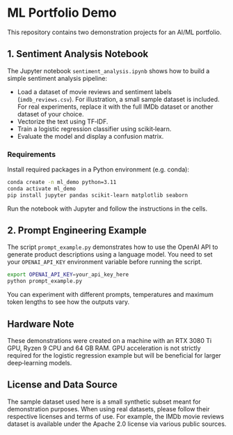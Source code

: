 # ML Portfolio Demo

This repository contains two demonstration projects for an AI/ML portfolio.

## 1. Sentiment Analysis Notebook

The Jupyter notebook `sentiment_analysis.ipynb` shows how to build a simple sentiment analysis pipeline:

- Load a dataset of movie reviews and sentiment labels (`imdb_reviews.csv`). For illustration, a small sample dataset is included. For real experiments, replace it with the full IMDb dataset or another dataset of your choice.
- Vectorize the text using TF‑IDF.
- Train a logistic regression classifier using scikit‑learn.
- Evaluate the model and display a confusion matrix.

### Requirements

Install required packages in a Python environment (e.g. conda):

```bash
conda create -n ml_demo python=3.11
conda activate ml_demo
pip install jupyter pandas scikit-learn matplotlib seaborn
```

Run the notebook with Jupyter and follow the instructions in the cells.

## 2. Prompt Engineering Example

The script `prompt_example.py` demonstrates how to use the OpenAI API to generate product descriptions using a language model. You need to set your `OPENAI_API_KEY` environment variable before running the script.

```bash
export OPENAI_API_KEY=your_api_key_here
python prompt_example.py
```

You can experiment with different prompts, temperatures and maximum token lengths to see how the outputs vary.

## Hardware Note

These demonstrations were created on a machine with an RTX 3080 Ti GPU, Ryzen 9 CPU and 64 GB RAM. GPU acceleration is not strictly required for the logistic regression example but will be beneficial for larger deep‑learning models.

## License and Data Source

The sample dataset used here is a small synthetic subset meant for demonstration purposes. When using real datasets, please follow their respective licenses and terms of use. For example, the IMDb movie reviews dataset is available under the Apache 2.0 license via various public sources.

